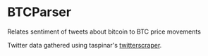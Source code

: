 # BTCParser

Relates sentiment of tweets about bitcoin to BTC price movements 

Twitter data gathered using taspinar's [twitterscraper](https://github.com/taspinar/twitterscraper).
